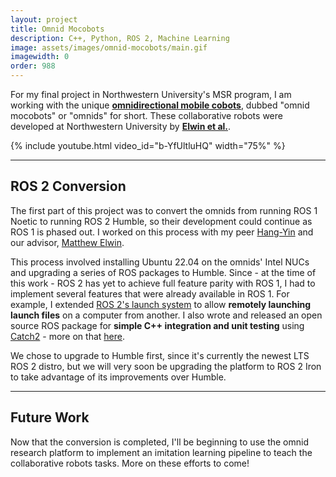 ```yaml
---
layout: project
title: Omnid Mocobots
description: C++, Python, ROS 2, Machine Learning
image: assets/images/omnid-mocobots/main.gif
imagewidth: 0
order: 988
---
```


For my final project in Northwestern University's MSR program, I am working with the unique [**omnidirectional mobile cobots**](https://www.mccormick.northwestern.edu/news/articles/2022/08/mobile-cobots-offer-glimpse-of-future-of-human-robot-interaction/), dubbed "omnid mocobots" or "omnids" for short. These collaborative robots were developed at Northwestern University by [**Elwin et al.**](https://arxiv.org/abs/2206.14293).

{% include youtube.html video_id="b-YfUltluHQ" width="75%" %}

****

## ROS 2 Conversion

The first part of this project was to convert the omnids from running ROS 1 Noetic to running ROS 2 Humble, so their development could continue as ROS 1 is phased out. I worked on this process with my peer [Hang-Yin](https://hang-yin.github.io/portfolio/) and our advisor, [Matthew Elwin](https://robotics.northwestern.edu/people/profiles/faculty/elwin-matt.html).

This process involved installing Ubuntu 22.04 on the omnids' Intel NUCs and upgrading a series of ROS packages to Humble. Since - at the time of this work - ROS 2 has yet to achieve full feature parity with ROS 1, I had to implement several features that were already available in ROS 1. For example, I extended [ROS 2's launch system](https://github.com/ros2/launch) to allow **remotely launching launch files** on a computer from another. I also wrote and released an open source ROS package for **simple C++ integration and unit testing** using [Catch2](https://github.com/catchorg/Catch2) - more on that [here](/projects/catch_ros2).

We chose to upgrade to Humble first, since it's currently the newest LTS ROS 2 distro, but we will very soon be upgrading the platform to ROS 2 Iron to take advantage of its improvements over Humble.

****

## Future Work

Now that the conversion is completed, I'll be beginning to use the omnid research platform to implement an imitation learning pipeline to teach the collaborative robots tasks. More on these efforts to come!